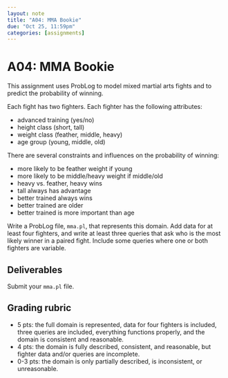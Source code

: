 ```yaml
---
layout: note
title: "A04: MMA Bookie"
due: "Oct 25, 11:59pm"
categories: [assignments]
---
```


# A04: MMA Bookie

This assignment uses ProbLog to model mixed martial arts fights and to predict the probability of winning.

Each fight has two fighters. Each fighter has the following attributes:

- advanced training (yes/no)
- height class (short, tall)
- weight class (feather, middle, heavy)
- age group (young, middle, old)

There are several constraints and influences on the probability of winning:

- more likely to be feather weight if young
- more likely to be middle/heavy weight if middle/old
- heavy vs. feather, heavy wins
- tall always has advantage
- better trained always wins
- better trained are older
- better trained is more important than age

Write a ProbLog file, `mma.pl`, that represents this domain. Add data for at least four fighters, and write at least three queries that ask who is the most likely winner in a paired fight. Include some queries where one or both fighters are variable.

## Deliverables

Submit your `mma.pl` file.

## Grading rubric

- 5 pts: the full domain is represented, data for four fighters is included, three queries are included, everything functions properly, and the domain is consistent and reasonable.
- 4 pts: the domain is fully described, consistent, and reasonable, but fighter data and/or queries are incomplete.
- 0-3 pts: the domain is only partially described, is inconsistent, or unreasonable.

